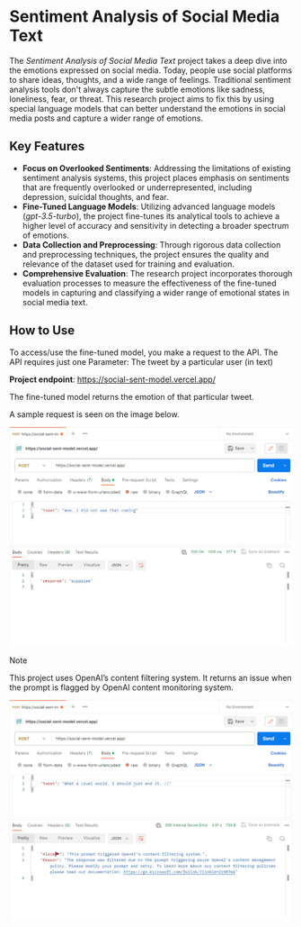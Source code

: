 # Sentiment Analysis of Social Media Text
The *Sentiment Analysis of Social Media Text* project takes a deep dive into the emotions expressed on social media. Today, people use social platforms to share ideas, thoughts, and a wide range of feelings. Traditional sentiment analysis tools don't always capture the subtle emotions like sadness, loneliness, fear, or threat. This research project aims to fix this by using special language models that can better understand the emotions in social media posts and capture a wider range of emotions.

## Key Features
- **Focus on Overlooked Sentiments**: Addressing the limitations of existing sentiment analysis systems, this project places emphasis on sentiments that are frequently overlooked or underrepresented, including depression, suicidal thoughts, and fear.
- **Fine-Tuned Language Models**: Utilizing advanced language models (*gpt-3.5-turbo*), the project fine-tunes its analytical tools to achieve a higher level of accuracy and sensitivity in detecting a broader spectrum of emotions.
- **Data Collection and Preprocessing**: Through rigorous data collection and preprocessing techniques, the project ensures the quality and relevance of the dataset used for training and evaluation.
- **Comprehensive Evaluation**: The research project incorporates thorough evaluation processes to measure the effectiveness of the fine-tuned models in capturing and classifying a wider range of emotional states in social media text.

## How to Use
To access/use the  fine-tuned model, you make a request to the API.
The API requires just one Parameter:
The tweet by a particular user (in text)

**Project endpoint**: https://social-sent-model.vercel.app/

The fine-tuned model returns the emotion of that particular tweet.


A sample request is seen on the image below.

![Screenshot of a request made.](https://github.com/EddyEjembi/Social-Sent-Model/blob/master/post_I.png)

> [!NOTE]
> This project uses OpenAI’s content filtering system. It returns an issue when the prompt is flagged by OpenAI content monitoring system.
> 
![Screenshot of a request made.](https://github.com/EddyEjembi/Social-Sent-Model/blob/master/post_II.png)
